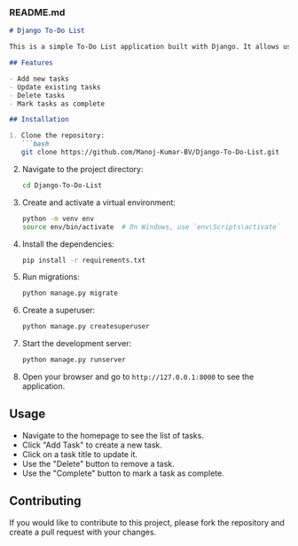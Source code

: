 

### README.md

```markdown
# Django To-Do List

This is a simple To-Do List application built with Django. It allows users to add, update, delete, and mark tasks as complete.

## Features

- Add new tasks
- Update existing tasks
- Delete tasks
- Mark tasks as complete

## Installation

1. Clone the repository:
   ```bash
   git clone https://github.com/Manoj-Kumar-BV/Django-To-Do-List.git
   ```

2. Navigate to the project directory:
   ```bash
   cd Django-To-Do-List
   ```

3. Create and activate a virtual environment:
   ```bash
   python -m venv env
   source env/bin/activate  # On Windows, use `env\Scripts\activate`
   ```

4. Install the dependencies:
   ```bash
   pip install -r requirements.txt
   ```

5. Run migrations:
   ```bash
   python manage.py migrate
   ```

6. Create a superuser:
   ```bash
   python manage.py createsuperuser
   ```

7. Start the development server:
   ```bash
   python manage.py runserver
   ```

8. Open your browser and go to `http://127.0.0.1:8000` to see the application.

## Usage

- Navigate to the homepage to see the list of tasks.
- Click "Add Task" to create a new task.
- Click on a task title to update it.
- Use the "Delete" button to remove a task.
- Use the "Complete" button to mark a task as complete.

## Contributing

If you would like to contribute to this project, please fork the repository and create a pull request with your changes.

```

